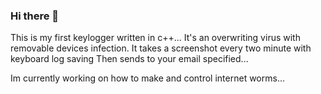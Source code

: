 ### Hi there 👋

This is my first keylogger written in c++...
It's  an overwriting virus with removable devices infection.
It takes a screenshot every two minute with keyboard log saving 
Then sends to your email specified...

Im currently working on how to make and control internet worms...   




